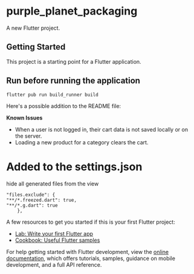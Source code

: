 # purple_planet_packaging

A new Flutter project.

## Getting Started

This project is a starting point for a Flutter application.

## Run before running the application
```flutter pub run build_runner build ```




Here's a possible addition to the README file:

**Known Issues**

* When a user is not logged in, their cart data is not saved locally or on the server.
* Loading a new product for a category clears the cart.


# Added to the settings.json
hide all generated files from the view
```  
"files.exclude": {
"**/*.freezed.dart": true,
"**/*.g.dart": true
    },

```



A few resources to get you started if this is your first Flutter project:

- [Lab: Write your first Flutter app](https://docs.flutter.dev/get-started/codelab)
- [Cookbook: Useful Flutter samples](https://docs.flutter.dev/cookbook)

For help getting started with Flutter development, view the
[online documentation](https://docs.flutter.dev/), which offers tutorials,
samples, guidance on mobile development, and a full API reference.
